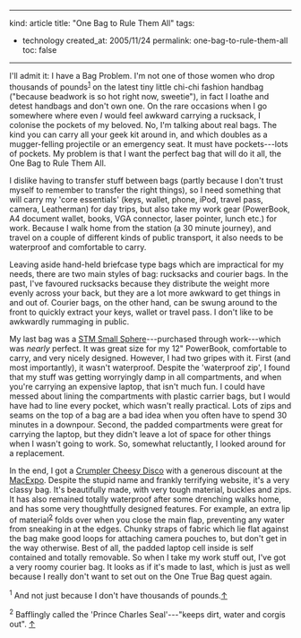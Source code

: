 -----
kind: article
title: "One Bag to Rule Them All"
tags:
- technology
created_at: 2005/11/24
permalink: one-bag-to-rule-them-all
toc: false
-----

<p>I'll admit it: I have a Bag Problem. I'm not one of those women who drop thousands of pounds<sup id="r1-241105"><a href="#f1-241105">1</a></sup> on the latest tiny little chi-chi fashion handbag ("because beadwork is so hot right now, sweetie"), in fact I loathe and detest handbags and don't own one. On the rare occasions when I go somewhere where even <em>I</em> would feel awkward carrying a rucksack, I colonise the pockets of my beloved. No, I'm talking about real bags. The kind you can carry all your geek kit around in, and which doubles as a mugger-felling projectile or an emergency seat. It must have pockets---lots of pockets. My problem is that I want the perfect bag that will do it all, the One Bag to Rule Them All.</p>


<p>I dislike having to transfer stuff between bags (partly because I don't trust myself to remember to transfer the right things), so I need something that will carry my 'core essentials' (keys, wallet, phone, iPod, travel pass, camera, Leatherman) for day trips, but also take my work gear (PowerBook, A4 document wallet, books, VGA connector, laser pointer, lunch etc.) for work. Because I walk home from the station (a 30 minute journey), and travel on a couple of different kinds of public transport, it also needs to be waterproof and comfortable to carry.</p>

<p>Leaving aside hand-held briefcase type bags which are impractical for my needs, there are two main styles of bag: rucksacks and courier bags. In the past, I've favoured rucksacks because they distribute the weight more evenly across your back, but they are a lot more awkward to get things in and out of. Courier bags, on the other hand, can be swung around to the front to quickly extract your keys, wallet or travel pass. I don't like to be awkwardly rummaging in public.</p>

<p>My last bag was a <a href="http://www.stmbags.com.au/smallsphere" title="STM bags">STM Small Sphere</a>---purchased through work---which was <em>nearly</em> perfect. It was great size for my 12" PowerBook, comfortable to carry, and very nicely designed. However, I had two gripes with it. First (and most importantly), it wasn't waterproof. Despite the 'waterproof zip', I found that my stuff was getting worryingly damp in all compartments, and when you're carrying an expensive laptop, that isn't much fun. I could have messed about lining the compartments with plastic carrier bags, but I would have had to line every pocket, which wasn't really practical. Lots of zips and seams on the top of a bag are a bad idea when you often have to spend 30 minutes in a downpour. Second, the padded compartments were great for carrying the laptop, but they didn't leave a lot of space for other things when I wasn't going to work. So, somewhat reluctantly, I looked around for a replacement.</p>

<p>In the end, I got a <a href="http://crumpler.co.uk/2.0/site.html" title="Warning! Lots of Flash">Crumpler Cheesy Disco</a> with a generous discount at the <a href="http://www.rousette.org.uk/blog/archives/2005/10/29/macexpo-2005/">MacExpo</a>. Despite the stupid name and frankly terrifying website, it's a very classy bag. It's beautifully made, with very tough material, buckles and zips. It has also remained totally waterproof after some drenching walks home, and has some very thoughtfully designed features. For example, an extra lip of material<sup id="r2-241105"><a href="#f2-241105">2</a></sup> folds over when you close the main flap, preventing any water from sneaking in at the edges. Chunky straps of fabric which lie flat against the bag make good loops for attaching camera pouches to, but don't get in the way otherwise. Best of all, the padded laptop cell inside is self contained and totally removable. So when I take my work stuff out, I've got a very roomy courier bag. It looks as if it's made to last, which is just as well because I really don't want to set out on the One True Bag quest again.</p>

<p><sup id="f1-241105">1</sup> And not just because I don't have thousands of pounds.<a href="#r1-241105">&uarr;</a></p>

<p><sup id="f2-241105">2</sup> Bafflingly called the 'Prince Charles Seal'---"keeps dirt, water and corgis out". <a href="#r2-241105">&uarr;</a></p>

